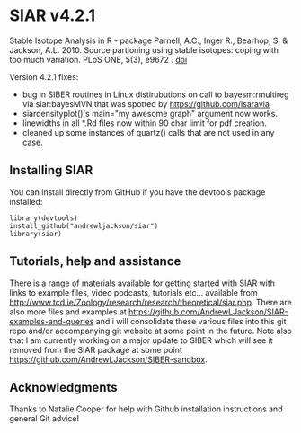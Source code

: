 # SIAR v4.2.1
Stable Isotope Analysis in R - package
Parnell, A.C., Inger R., Bearhop, S. & Jackson, A.L. 2010. Source partioning using stable isotopes: coping with too much variation. PLoS ONE, 5(3), e9672 . [doi](http://dx.doi.org/10.1371/journal.pone.0009672)

Version 4.2.1 fixes:
* bug in SIBER routines in Linux distirubutions on call to bayesm:rmultireg via siar:bayesMVN that was spotted by https://github.com/lsaravia
* siardensityplot()'s main="my awesome graph" argument now works.
* linewidths in all *.Rd files now within 90 char limit for pdf creation.
* cleaned up some instances of quartz() calls that are not used in any case.

## Installing SIAR

You can install directly from GitHub if you have the devtools package installed:

	library(devtools)
	install_github("andrewljackson/siar")
	library(siar)
	
## Tutorials, help and assistance
There is a range of materials available for getting started with SIAR with links to example files, video podcasts, tutorials etc... available from http://www.tcd.ie/Zoology/research/research/theoretical/siar.php. There are also more files and examples at https://github.com/AndrewLJackson/SIAR-examples-and-queries and i will consolidate these various files into this git repo and/or accompanying git website at some point in the future. Note also that I am currently working on a major update to SIBER which will see it removed from the SIAR package at some point https://github.com/AndrewLJackson/SIBER-sandbox. 

## Acknowledgments
Thanks to Natalie Cooper for help with Github installation instructions and general Git advice!
